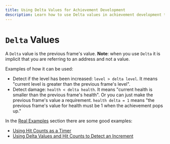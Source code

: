 ```yaml
---
title: Using Delta Values for Achievement Development
description: Learn how to use Delta values in achievement development to detect changes between frames, such as level increases and damage detection.
---
```


# `Delta` Values

A `Delta` value is the previous frame's value. **Note**: when you use `Delta` it is implicit that you are referring to an address and not a value.

Examples of how it can be used:

- Detect if the level has been increased: `level > delta level`. It means "current level is greater than the previous frame's level".
- Detect damage: `health < delta health`. It means "current health is smaller than the previous frame's health". Or you can just make the previous frame's value a requirement. `health delta = 1` means "the previous frame's value for health must be 1 when the achievement pops up."

In the [Real Examples](/developer-docs/real-examples) section there are some good examples:

- [Using Hit Counts as a Timer](/developer-docs/real-examples/using-hit-counts-as-a-timer)
- [Using Delta Values and Hit Counts to Detect an Increment](/developer-docs/real-examples/using-delta-values-and-hit-counts-to-detect-an-increment)
